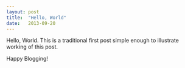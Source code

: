 ```yaml
---
layout: post
title:  "Hello, World"
date:   2013-09-20
---
```


Hello, World. This is a traditional first post simple enough to illustrate working of this post. 

Happy Blogging!